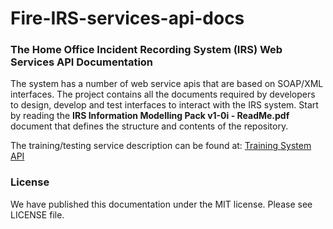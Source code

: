 # Fire-IRS-services-api-docs

### The Home Office Incident Recording System (IRS) Web Services API Documentation

The system has a number of web service apis that are based on SOAP/XML interfaces. The project contains all the documents required by developers to design, develop and test interfaces to interact with the IRS system. Start by reading the **IRS Information Modelling Pack v1-0i - ReadMe.pdf** document that defines the structure and contents of the repository.  

The training/testing service description can be found at: [Training System API](https://irs.xml.fire.gov.uk/training/irsis/irsis.asmx "IRS Training system web service") 

### License

We have published this documentation under the MIT license. Please see LICENSE file.
